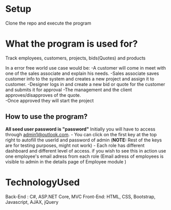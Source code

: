 # Setup
Clone the repo and execute the program

# What the program is used for? 
Track employees, customers, projects, bids(Quotes) and products

In a error free world use case would be:
-A customer will come in meet with one of the sales associate and explain his needs. 
-Sales associate saves customer info to the system and creates a new project and assign it to customer.
-Designer logs in and create a new bid or quote for the customer and submits it for approval
-The management and the client approves/disapproves of the quote.  
-Once approved they will start the project


## How to use the program?
**All seed user password is "password"**
Initially you will have to access through admin1@outlook.com.
	- You can click on the first key at the top right to autofill the userId and password of admin (**NOTE:** Rest of the keys are for testing purposes, might not work)
	- Each role has different dashboard and different level of access. if you wish to see this in action use one employee's email adress from each role (Email adress of employees is visible to admin in the details page of Employee module )
	
# TechnologyUsed
Back-End : C#, ASP.NET Core, MVC
Front-End: HTML, CSS, Bootstrap, Javascript, AJAX, jQuery
